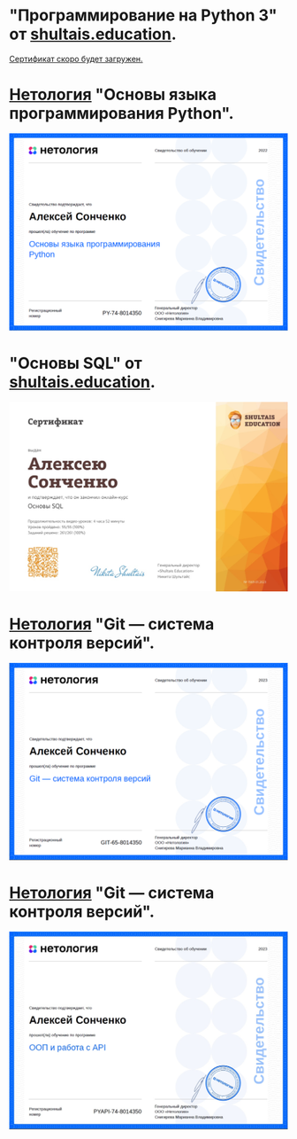 # "Программирование на Python 3" от [shultais.education](https://shultais.education/lms/courses/python-3).

[Сертификат скоро будет загружен.]()


# [Нетология](https://netology.ru/) "Основы языка программирования Python".

![](/sertificates/img/Нетология_Основы_Python.jpg)


# "Основы SQL" от [shultais.education](https://shultais.education/lms/courses/sql-basics).

![](/sertificates/img/Сертификат_Курс_Основы_SQL_RU.jpg)


# [Нетология](https://netology.ru/) "Git — система контроля версий".

![](/sertificates/img/Нетология_Git_система_контроля_версий.jpg)


# [Нетология](https://netology.ru/) "Git — система контроля версий".

![](/sertificates/img/Нетология_ООП_API.jpg)

